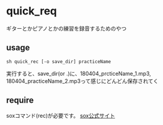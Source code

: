 # quick_req

ギターとかピアノとかの練習を録音するためのやつ

## usage

``` sh quick_rec [-o save_dir] practiceName ```

実行すると、save_dir(or .)に、180404_prcticeName_1.mp3, 180404_practiceName_2.mp3って感じにどんどん保存されてく

## require

soxコマンド(rec)が必要です。
[sox公式サイト](http://sox.sourceforge.net/)
